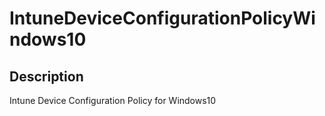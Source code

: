 
# IntuneDeviceConfigurationPolicyWindows10

## Description

Intune Device Configuration Policy for Windows10
